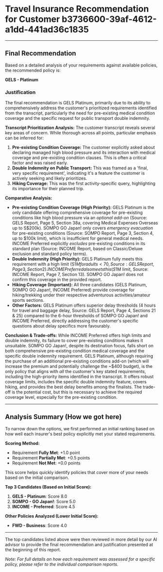 # Travel Insurance Recommendation for Customer b3736600-39af-4612-a1dd-441ad36c1835

---

## Final Recommendation
Based on a detailed analysis of your requirements against available policies, the recommended policy is:

**GELS - Platinum**

### Justification
The final recommendation is GELS Platinum, primarily due to its ability to comprehensively address the customer's prioritized requirements identified from the transcript, particularly the need for pre-existing medical condition coverage and the specific request for public transport double indemnity.

**Transcript Prioritization Analysis:** The customer transcript reveals several key areas of concern. While thorough across all points, particular emphasis can be inferred for:
1.  **Pre-existing Condition Coverage:** The customer explicitly asked about declaring managed high blood pressure and its interaction with medical coverage and pre-existing condition clauses. This is often a critical factor and was raised early.
2.  **Double Indemnity on Public Transport:** This was framed as a 'final, very specific requirement', indicating it's a feature the customer is actively seeking and likely prioritizes.
3.  **Hiking Coverage:** This was the first activity-specific query, highlighting its importance for their planned trip.

**Comparative Analysis:**
*   **Pre-existing Condition Coverage (High Priority):** GELS Platinum is the only candidate offering comprehensive coverage for pre-existing conditions like high blood pressure via an *optional add-on* (Source: GELS Report, Page 5, Section 38a, covering Medical Expenses Overseas up to S$200k). SOMPO GO Japan! only covers *emergency evacuation* for pre-existing conditions (Source: SOMPO Report, Page 3, Section 4, up to $100k limit), which is insufficient for general medical needs. INCOME Preferred explicitly *excludes* pre-existing conditions in its standard plan (Source: INCOME Report, based on Classic/Deluxe exclusion and standard policy terms).
*   **Double Indemnity (High Priority):** GELS Platinum fully meets this requirement with a high limit (S$1M for adults <70, Source: GELS Report, Page 3, Section 2). INCOME Preferred also meets this (S$1M limit, Source: INCOME Report, Page 7, Section 13). SOMPO GO Japan! does not confirm this coverage in the provided report.
*   **Hiking Coverage (Important):** All three candidates (GELS Platinum, SOMPO GO Japan!, INCOME Preferred) provide coverage for hiking/trekking under their respective adventurous activities/amateur sports sections.
*   **Other Factors:** GELS Platinum offers superior delay thresholds (4 hours for travel and baggage delay, Source: GELS Report, Page 4, Sections 21 & 25) compared to the 6-hour thresholds of SOMPO GO Japan! and INCOME Preferred, directly addressing the customer's specific questions about delay specifics more favourably.

**Conclusion & Trade-offs:** While INCOME Preferred offers high limits and double indemnity, its failure to cover pre-existing conditions makes it unsuitable. SOMPO GO Japan!, despite its destination focus, falls short on both comprehensive pre-existing condition medical coverage and the specific double indemnity requirement. GELS Platinum, although requiring the purchase of an additional pre-existing conditions add-on (which will increase the premium and potentially challenge the ~$400 budget), is the only policy that aligns with *all* the customer's key stated requirements, including the high-priority items identified in the transcript. It offers robust coverage limits, includes the specific double indemnity feature, covers hiking, and provides the best delay benefits among the finalists. The trade-off is the potential cost, but this is necessary to achieve the required coverage level, especially for the pre-existing condition.

---

## Analysis Summary (How we got here)
To narrow down the options, we first performed an initial ranking based on how well each insurer's best policy explicitly met your stated requirements.

**Scoring Method:**
- Requirement **Fully Met**: +1.0 point
- Requirement **Partially Met**: +0.5 points
- Requirement **Not Met**: +0.0 points

This score helps quickly identify policies that cover more of your needs based on the initial comparison.

**Top 3 Candidates (Based on Initial Score):**
1. **GELS - Platinum**: Score 8.0
2. **SOMPO - GO Japan!**: Score 5.0
3. **INCOME - Preferred**: Score 4.5

**Other Policies Analyzed (Lower Initial Score):**
- **FWD - Business**: Score 4.0

---

The top candidates listed above were then reviewed in more detail by our AI advisor to provide the final recommendation and justification presented at the beginning of this report.

*Note: For full details on how each requirement was assessed for a specific policy, please refer to the individual comparison reports.*